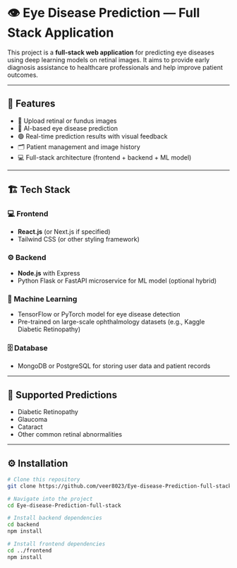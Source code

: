 
# 👁️ Eye Disease Prediction — Full Stack Application

This project is a **full-stack web application** for predicting eye diseases using deep learning models on retinal images. It aims to provide early diagnosis assistance to healthcare professionals and help improve patient outcomes.

---

## 🚀 Features

- 📸 Upload retinal or fundus images
- 🧠 AI-based eye disease prediction
- 🟢 Real-time prediction results with visual feedback
- 🗂️ Patient management and image history
- 💻 Full-stack architecture (frontend + backend + ML model)

---

## 🏗️ Tech Stack

### 💻 Frontend

- **React.js** (or Next.js if specified)
- Tailwind CSS (or other styling framework)

### ⚙️ Backend

- **Node.js** with Express
- Python Flask or FastAPI microservice for ML model (optional hybrid)

### 🤖 Machine Learning

- TensorFlow or PyTorch model for eye disease detection
- Pre-trained on large-scale ophthalmology datasets (e.g., Kaggle Diabetic Retinopathy)

### 🗄️ Database

- MongoDB or PostgreSQL for storing user data and patient records

---

## 🌟 Supported Predictions

- Diabetic Retinopathy
- Glaucoma
- Cataract
- Other common retinal abnormalities

---

## ⚙️ Installation

```bash
# Clone this repository
git clone https://github.com/veer8023/Eye-disease-Prediction-full-stack.git

# Navigate into the project
cd Eye-disease-Prediction-full-stack

# Install backend dependencies
cd backend
npm install

# Install frontend dependencies
cd ../frontend
npm install
